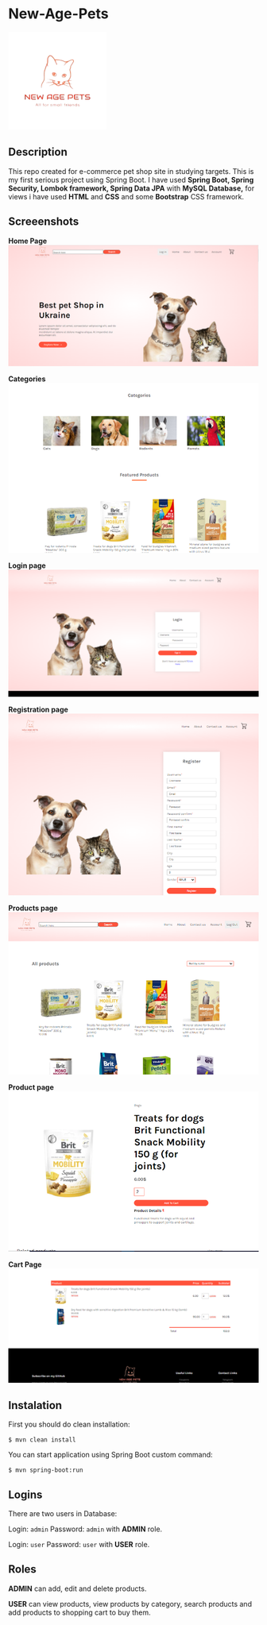 # New-Age-Pets
![Logo](https://github.com/Miracle225/New-Age-Pets/blob/master/src/main/resources/static/images/logo.png)

## Description
This repo created for e-commerce pet shop site in studying targets. This is my first serious project using Spring Boot. I have used **Spring Boot, Spring Security, Lombok framework, Spring Data JPA** with **MySQL Database,** for views i have used **HTML** and **CSS** and some **Bootstrap** CSS framework.

## Screeenshots
**Home Page**
![Site home page.](https://github.com/Miracle225/New-Age-Pets/blob/master/src/main/resources/static/images/Home%20Page.png)

**Categories**
![Categories.](https://github.com/Miracle225/New-Age-Pets/blob/master/src/main/resources/static/images/Categories.png)

**Login page**
![Login.](https://github.com/Miracle225/New-Age-Pets/blob/master/src/main/resources/static/images/Login.png)

**Registration page**
![Registration](https://github.com/Miracle225/New-Age-Pets/blob/master/src/main/resources/static/images/Registration.png)

**Products page**
![Products.](https://github.com/Miracle225/New-Age-Pets/blob/master/src/main/resources/static/images/Products.png)

**Product page**
![Product.](https://github.com/Miracle225/New-Age-Pets/blob/master/src/main/resources/static/images/Product.png)

**Cart Page**
![Cart.](https://github.com/Miracle225/New-Age-Pets/blob/master/src/main/resources/static/images/Cart.png)

## Instalation
First you should do clean installation:
```
$ mvn clean install
```
You can start application using Spring Boot custom command:
```
$ mvn spring-boot:run
```
## Logins
There are two users in Database:

Login: `admin` Password: `admin` with **ADMIN** role.

Login: `user` Password: `user` with **USER** role.

## Roles

**ADMIN** can add, edit and delete products.

**USER** can view products, view products by category, search products and add products to shopping cart to buy them.
